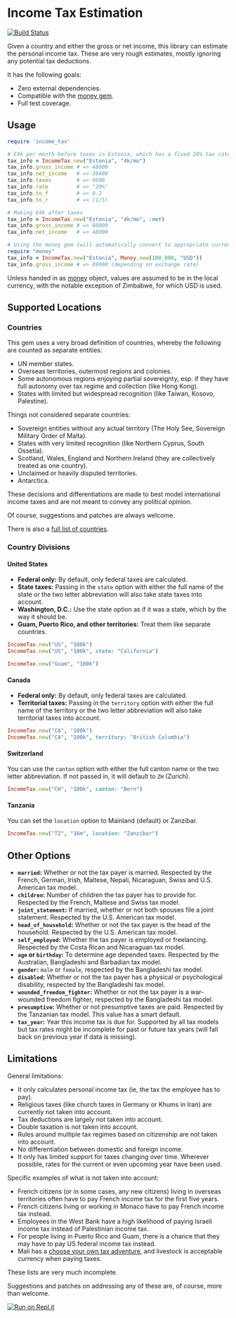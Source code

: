 # Income Tax Estimation

[![Build Status](https://travis-ci.org/rkh/income-tax.svg?branch=master)](https://travis-ci.org/rkh/income-tax)

Given a country and either the gross or net income, this library can estimate
the personal income tax. These are very rough estimates, mostly ignoring any
potential tax deductions.

It has the following goals:

* Zero external dependencies.
* Compatible with the [money gem](http://rubymoney.github.io/money/).
* Full test coverage.

## Usage

``` ruby
require 'income_tax'

# €4k per month before taxes in Estonia, which has a fixed 20% tax rate
tax_info = IncomeTax.new("Estonia", "4k/mo")
tax_info.gross_income # => 48000
tax_info.net_income   # => 38400
tax_info.taxes        # => 9600
tax_info.rate         # => "20%"
tax_info.to_f         # => 0.2
tax_info.to_r         # => (1/5)

# Making €4k after taxes
tax_info = IncomeTax.new("Estonia", "4k/mo", :net)
tax_info.gross_income # => 60000
tax_info.net_income   # => 48000

# Using the money gem (will automatically convert to appropriate currency)
require "money"
tax_info = IncomeTax.new("Estonia", Money.new(100_000, "USD"))
tax_info.gross_income # => 89000 (depending on exchange rate)
```

Unless handed in as [money](http://rubymoney.github.io/money/) object, values
are assumed to be in the local currency, with the notable exception of Zimbabwe,
for which USD is used.

## Supported Locations

### Countries

This gem uses a very broad definition of countries, whereby the following are counted as separate entities:

* UN member states.
* Overseas territories, outermost regions and colonies.
* Some autonomous regions enjoying partial sovereignty, esp. if they have full autonomy over tax regime and collection (like Hong Kong).
* States with limited but widespread recognition (like Taiwan, Kosovo, Palestine).

Things not considered separate countries:

* Sovereign entities without any actual territory (The Holy See, Sovereign Military Order of Malta).
* States with very limited recognition (like Northern Cyprus, South Ossetia).
* Scotland, Wales, England and Northern Ireland (they are collectively treated as one country).
* Unclaimed or heavily disputed territories.
* Antarctica.

These decisions and differentiations are made to best model international income taxes and are not meant to convey any political opinion.

Of course, suggestions and patches are always welcome.

There is also a [full list of countries](locations.md).

### Country Divisions

#### United States

* **Federal only:** By default, only federal taxes are calculated.
* **State taxes:** Passing in the `state` option with either the full name of the state or the two letter abbreviation will also take state taxes into account.
* **Washington, D.C.:** Use the state option as if it was a state, which by the way it should be.
* **Guam, Puerto Rico, and other territories:** Treat them like separate countries.

``` ruby
IncomeTax.new("US", "100k")
IncomeTax.new("US", "100k", state: "California")

IncomeTax.new("Guam", "100k")
```

#### Canada

* **Federal only:** By default, only federal taxes are calculated.
* **Territorial taxes:** Passing in the `territory` option with either the full name of the territory or the two letter abbreviation will also take territorial taxes into account.

``` ruby
IncomeTax.new("CA", "100k")
IncomeTax.new("CA", "100k", territory: "British Columbia")
```

#### Switzerland

You can use the `canton` option with either the full canton name or the two letter abbreviation.
If not passed in, it will default to `ZH` (Zurich).

``` ruby
IncomeTax.new("CH", "100k", canton: "Bern")
```

#### Tanzania

You can set the `location` option to Mainland (default) or Zanzibar.

``` ruby
IncomeTax.new("TZ", "16m", location: "Zanzibar")
```

## Other Options

* **`married`:** Whether or not the tax payer is married. Respected by the French, German, Irish, Maltese, Nepali, Nicaraguan, Swiss and U.S. American tax model.
* **`children`:** Number of children the tax payer has to provide for. Respected by the French, Maltese and Swiss tax model.
* **`joint_statement`:** If married, whether or not both spouses file a joint statement. Respected by the U.S. American tax model.
* **`head_of_household`:** Whether or not the tax payer is the head of the household. Respected by the U.S. American tax model.
* **`self_employed`:** Whether the tax payer is employed or freelancing. Respected by the Costa Rican and Nicaraguan tax model.
* **`age` or `birthday`:** To determine age depended taxes. Respected by the Australian, Bangladeshi and Barbadian tax model.
* **`gender`:** `male` or `female`, respected by the Bangladeshi tax model.
* **`disabled`:** Whether or not the tax payer has a physical or psychological disability, respected by the Bangladeshi tax model.
* **`wounded_freedom_fighter`:** Whether or not the tax payer is a war-wounded freedom fighter, respected by the Bangladeshi tax model.
* **`presumptive`:** Whether or not presumptive taxes are paid. Respected by the Tanzanian tax model. This value has a smart default.
* **`tax_year`:** Year this income tax is due for. Supported by all tax models but tax rates might be incomplete for past or future tax years (will fall back on previous year if data is missing).

## Limitations

General limitations:

* It only calculates personal income tax (ie, the tax the employee has to pay).
* Religious taxes (like church taxes in Germany or Khums in Iran) are currently
not taken into account.
* Tax deductions are largely not taken into account.
* Double taxation is not taken into account.
* Rules around multiple tax regimes based on citizenship are not taken into account.
* No differentiation between domestic and foreign income.
* It only has limited support for taxes changing over time. Wherever possible, rates for the current or even upcoming year have been used.

Specific examples of what is not taken into account:

* French citizens (or in some cases, any new citizens) living in overseas territories often have to pay French income tax for the first five years.
* French citizens living or working in Monaco have to pay French income tax instead.
* Employees in the West Bank have a high likelihood of paying Israeli income tax instead of Palestinian income tax.
* For people living in Puerto Rico and Guam, there is a chance that they may have to pay US federal income tax instead.
* Mali has a [choose your own tax adventure](http://www.bbc.co.uk/news/magazine-31907670), and livestock is acceptable currency when paying taxes.

These lists are very much incomplete.

Suggestions and patches on addressing any of these are, of course, more than welcome.

[![Run on Repl.it](https://repl.it/badge/github/nyousuf-ecl/income-tax)](https://repl.it/github/nyousuf-ecl/income-tax)